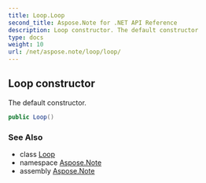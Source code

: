 ```yaml
---
title: Loop.Loop
second_title: Aspose.Note for .NET API Reference
description: Loop constructor. The default constructor
type: docs
weight: 10
url: /net/aspose.note/loop/loop/
---
```

## Loop constructor

The default constructor.

```csharp
public Loop()
```

### See Also

* class [Loop](../)
* namespace [Aspose.Note](../../loop/)
* assembly [Aspose.Note](../../../)


